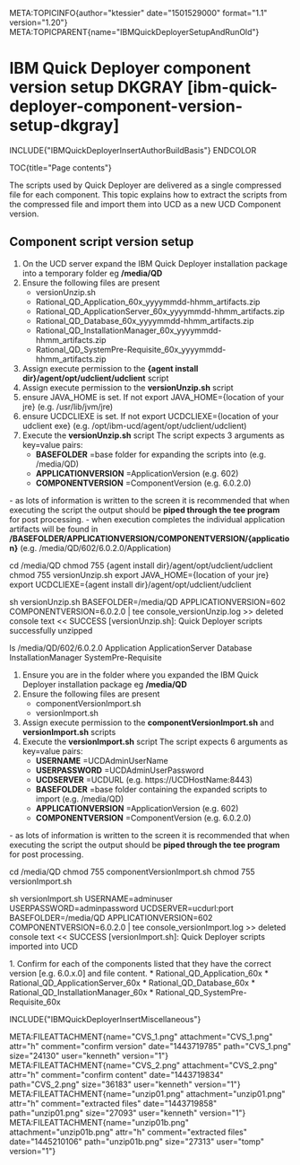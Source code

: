 META:TOPICINFO{author="ktessier" date="1501529000" format="1.1"
version="1.20"} META:TOPICPARENT{name="IBMQuickDeployerSetupAndRunOld"}

# IBM Quick Deployer component version setup DKGRAY [ibm-quick-deployer-component-version-setup-dkgray]

INCLUDE{"IBMQuickDeployerInsertAuthorBuildBasis"} ENDCOLOR

TOC{title="Page contents"}

The scripts used by Quick Deployer are delivered as a single compressed
file for each component. This topic explains how to extract the scripts
from the compressed file and import them into UCD as a new UCD Component
version.

## Component script version setup

1.  On the UCD server expand the IBM Quick Deployer installation package
    into a temporary folder eg **/media/QD**
2.  Ensure the following files are present
    -   versionUnzip.sh
    -   Rational_QD_Application_60x_yyyymmdd-hhmm_artifacts.zip
    -   Rational_QD_ApplicationServer_60x_yyyymmdd-hhmm_artifacts.zip
    -   Rational_QD_Database_60x_yyyymmdd-hhmm_artifacts.zip
    -   Rational_QD_InstallationManager_60x_yyyymmdd-hhmm_artifacts.zip
    -   Rational_QD_SystemPre-Requisite_60x_yyyymmdd-hhmm_artifacts.zip
3.  Assign execute permission to the **{agent install
    dir}/agent/opt/udclient/udclient** script
4.  Assign execute permission to the **versionUnzip.sh** script
5.  ensure JAVA_HOME is set. If not export JAVA_HOME={location of your
    jre} (e.g. /usr/lib/jvm/jre)
6.  ensure UCDCLIEXE is set. If not export UCDCLIEXE={location of your
    udclient exe} (e.g. /opt/ibm-ucd/agent/opt/udclient/udclient)
7.  Execute the **versionUnzip.sh** script The script expects 3
    arguments as key=value pairs:
    -   **BASEFOLDER** =base folder for expanding the scripts into (e.g.
        /media/QD)
    -   **APPLICATIONVERSION** =ApplicationVersion (e.g. 602)
    -   **COMPONENTVERSION** =ComponentVersion (e.g. 6.0.2.0)

\- as lots of information is written to the screen it is recommended
that when executing the script the output should be **piped through the
tee program** for post processing. - when execution completes the
individual application artifacts will be found in
**/BASEFOLDER/APPLICATIONVERSION/COMPONENTVERSION/{application}** (e.g.
/media/QD/602/6.0.2.0/Application)

cd /media/QD chmod 755 {agent install dir}/agent/opt/udclient/udclient
chmod 755 versionUnzip.sh export JAVA_HOME={location of your jre} export
UCDCLIEXE={agent install dir}/agent/opt/udclient/udclient

sh versionUnzip.sh BASEFOLDER=/media/QD APPLICATIONVERSION=602
COMPONENTVERSION=6.0.2.0 \| tee console_versionUnzip.log \>\> deleted
console text \<\< SUCCESS \[versionUnzip.sh\]: Quick Deployer scripts
successfully unzipped

ls /media/QD/602/6.0.2.0 Application ApplicationServer Database
InstallationManager SystemPre-Requisite

1.  Ensure you are in the folder where you expanded the IBM Quick
    Deployer installation package eg **/media/QD**
2.  Ensure the following files are present
    -   componentVersionImport.sh
    -   versionImport.sh
3.  Assign execute permission to the **componentVersionImport.sh** and
    **versionImport.sh** scripts
4.  Execute the **versionImport.sh** script The script expects 6
    arguments as key=value pairs:
    -   **USERNAME** =UCDAdminUserName
    -   **USERPASSWORD** =UCDAdminUserPassword
    -   **UCDSERVER** =UCDURL (e.g. https://UCDHostName:8443)
    -   **BASEFOLDER** =base folder containing the expanded scripts to
        import (e.g. /media/QD)
    -   **APPLICATIONVERSION** =ApplicationVersion (e.g. 602)
    -   **COMPONENTVERSION** =ComponentVersion (e.g. 6.0.2.0)

\- as lots of information is written to the screen it is recommended
that when executing the script the output should be **piped through the
tee program** for post processing.

cd /media/QD chmod 755 componentVersionImport.sh chmod 755
versionImport.sh

sh versionImport.sh USERNAME=adminuser USERPASSWORD=adminpassword
UCDSERVER=ucdurl:port BASEFOLDER=/media/QD APPLICATIONVERSION=602
COMPONENTVERSION=6.0.2.0 \| tee console_versionImport.log \>\> deleted
console text \<\< SUCCESS \[versionImport.sh\]: Quick Deployer scripts
imported into UCD

1\. Confirm for each of the components listed that they have the correct
version \[e.g. 6.0.x.0\] and file content. \*
Rational_QD_Application_60x \* Rational_QD_ApplicationServer_60x \*
Rational_QD_Database_60x \* Rational_QD_InstallationManager_60x \*
Rational_QD_SystemPre-Requisite_60x

INCLUDE{"IBMQuickDeployerInsertMiscellaneous"}

META:FILEATTACHMENT{name="CVS_1.png" attachment="CVS_1.png" attr="h"
comment="confirm version" date="1443719785" path="CVS_1.png"
size="24130" user="kenneth" version="1"}
META:FILEATTACHMENT{name="CVS_2.png" attachment="CVS_2.png" attr="h"
comment="confirm content" date="1443719834" path="CVS_2.png"
size="36183" user="kenneth" version="1"}
META:FILEATTACHMENT{name="unzip01.png" attachment="unzip01.png" attr="h"
comment="extracted files" date="1443719858" path="unzip01.png"
size="27093" user="kenneth" version="1"}
META:FILEATTACHMENT{name="unzip01b.png" attachment="unzip01b.png"
attr="h" comment="extracted files" date="1445210106" path="unzip01b.png"
size="27313" user="tomp" version="1"}

